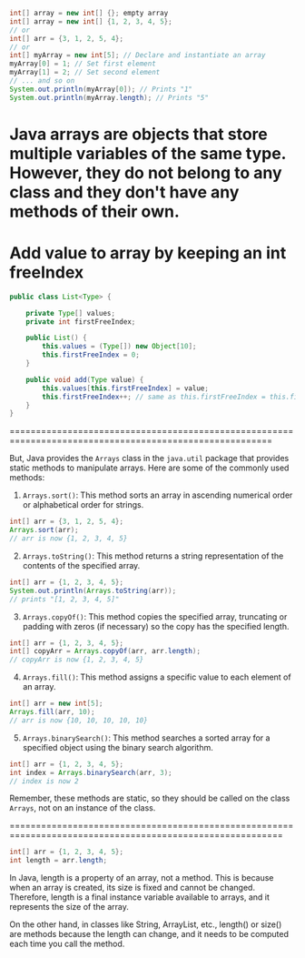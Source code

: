 

```java
int[] array = new int[] {}; empty array
int[] array = new int[] {1, 2, 3, 4, 5};
// or
int[] arr = {3, 1, 2, 5, 4};
// or
int[] myArray = new int[5]; // Declare and instantiate an array
myArray[0] = 1; // Set first element
myArray[1] = 2; // Set second element
// ... and so on
System.out.println(myArray[0]); // Prints "1"
System.out.println(myArray.length); // Prints "5"
```

Java arrays are objects that store multiple variables of the same type. However, they do not belong to any class and they don't have any methods of their own. 
========================================================================================================
# Add value to array by keeping an int freeIndex

```java
public class List<Type> {

    private Type[] values;
    private int firstFreeIndex;

    public List() {
        this.values = (Type[]) new Object[10];
        this.firstFreeIndex = 0;
    }

    public void add(Type value) {
        this.values[this.firstFreeIndex] = value;
        this.firstFreeIndex++; // same as this.firstFreeIndex = this.firstFreeIndex + 1;
    }
}

```
========================================================================================================

But, Java provides the `Arrays` class in the `java.util` package that provides static methods to manipulate arrays. Here are some of the commonly used methods:

1. `Arrays.sort()`: This method sorts an array in ascending numerical order or alphabetical order for strings.

```java
int[] arr = {3, 1, 2, 5, 4};
Arrays.sort(arr);
// arr is now {1, 2, 3, 4, 5}
```

2. `Arrays.toString()`: This method returns a string representation of the contents of the specified array.

```java
int[] arr = {1, 2, 3, 4, 5};
System.out.println(Arrays.toString(arr));
// prints "[1, 2, 3, 4, 5]"
```

3. `Arrays.copyOf()`: This method copies the specified array, truncating or padding with zeros (if necessary) so the copy has the specified length.

```java
int[] arr = {1, 2, 3, 4, 5};
int[] copyArr = Arrays.copyOf(arr, arr.length);
// copyArr is now {1, 2, 3, 4, 5}
```

4. `Arrays.fill()`: This method assigns a specific value to each element of an array.

```java
int[] arr = new int[5];
Arrays.fill(arr, 10);
// arr is now {10, 10, 10, 10, 10}
```

5. `Arrays.binarySearch()`: This method searches a sorted array for a specified object using the binary search algorithm.

```java
int[] arr = {1, 2, 3, 4, 5};
int index = Arrays.binarySearch(arr, 3);
// index is now 2
```

Remember, these methods are static, so they should be called on the class `Arrays`, not on an instance of the class.


==========================================================================================================

```java
int[] arr = {1, 2, 3, 4, 5};
int length = arr.length;
```

In Java, length is a property of an array, not a method. This is because when an array is created, its size is fixed and cannot be changed. Therefore, length is a final instance variable available to arrays, and it represents the size of the array.

On the other hand, in classes like String, ArrayList, etc., length() or size() are methods because the length can change, and it needs to be computed each time you call the method.